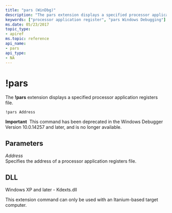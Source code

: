 ```yaml
---
title: "pars (WinDbg)"
description: "The pars extension displays a specified processor application registers file."
keywords: ["processor application register", "pars Windows Debugging"]
ms.date: 05/23/2017
topic_type:
- apiref
ms.topic: reference
api_name:
- pars
api_type:
- NA
---
```


# !pars


The **!pars** extension displays a specified processor application registers file.

```dbgcmd
!pars Address
```

**Important**  This command has been deprecated in the Windows Debugger Version 10.0.14257 and later, and is no longer available.

 

## Parameters


<span id="_______Address______"></span><span id="_______address______"></span><span id="_______ADDRESS______"></span> *Address*   
Specifies the address of a processor application registers file.

## DLL

Windows XP and later - Kdexts.dll

 

This extension command can only be used with an Itanium-based target computer.

 

 






